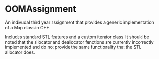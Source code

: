 # OOMAssignment

An indivudal third year assignment that provides a generic implementation of a Map class in C++.

Includes standard STL features and a custom iterator class. 
It should be noted that the allocator and deallocator functions are currently incorrectly implemented and do not provide the same functionality that the STL allocator does.
